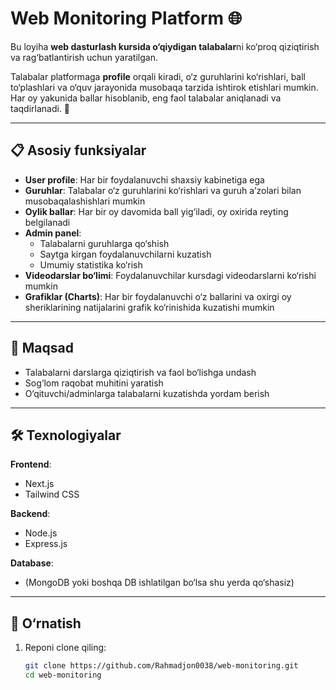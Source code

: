 # Web Monitoring Platform 🌐

Bu loyiha **web dasturlash kursida o‘qiydigan talabalar**ni ko‘proq qiziqtirish va rag‘batlantirish uchun yaratilgan.  

Talabalar platformaga **profile** orqali kiradi, o‘z guruhlarini ko‘rishlari, ball to‘plashlari va o‘quv jarayonida musobaqa tarzida ishtirok etishlari mumkin. Har oy yakunida ballar hisoblanib, eng faol talabalar aniqlanadi va taqdirlanadi. 🎉  

---

## 📋 Asosiy funksiyalar

- **User profile**: Har bir foydalanuvchi shaxsiy kabinetiga ega  
- **Guruhlar**: Talabalar o‘z guruhlarini ko‘rishlari va guruh a’zolari bilan musobaqalashishlari mumkin  
- **Oylik ballar**: Har bir oy davomida ball yig‘iladi, oy oxirida reyting belgilanadi  
- **Admin panel**:  
  - Talabalarni guruhlarga qo‘shish  
  - Saytga kirgan foydalanuvchilarni kuzatish  
  - Umumiy statistika ko‘rish  
- **Videodarslar bo‘limi**: Foydalanuvchilar kursdagi videodarslarni ko‘rishi mumkin  
- **Grafiklar (Charts)**: Har bir foydalanuvchi o‘z ballarini va oxirgi oy sheriklarining natijalarini grafik ko‘rinishida kuzatishi mumkin  

---

## 🎯 Maqsad

- Talabalarni darslarga qiziqtirish va faol bo‘lishga undash  
- Sog‘lom raqobat muhitini yaratish  
- O‘qituvchi/adminlarga talabalarni kuzatishda yordam berish  

---

## 🛠️ Texnologiyalar

**Frontend**:  
- Next.js  
- Tailwind CSS  

**Backend**:  
- Node.js  
- Express.js  

**Database**:  
- (MongoDB yoki boshqa DB ishlatilgan bo‘lsa shu yerda qo‘shasiz)  

---

## 🚀 O‘rnatish

1. Reponi clone qiling:  
   ```bash
   git clone https://github.com/Rahmadjon0038/web-monitoring.git
   cd web-monitoring
